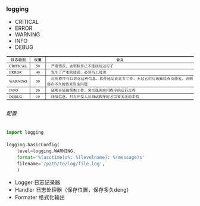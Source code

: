 ### logging

 - CRITICAL
 - ERROR
 - WARNING
 - INFO
 - DEBUG

![logging](../images/102-01.jpg)

###### 配置

```python
import logging

logging.basicConfig(
    level=logging.WARNING,
    format='%(asctime)s%: %(levelname): %(message)s'
    filename='/path/to/log/file.log',
    )
```

 - Logger  日志记录器
 - Handler 日志处理器（保存位置，保存多久deng）
 - Formater 格式化输出
